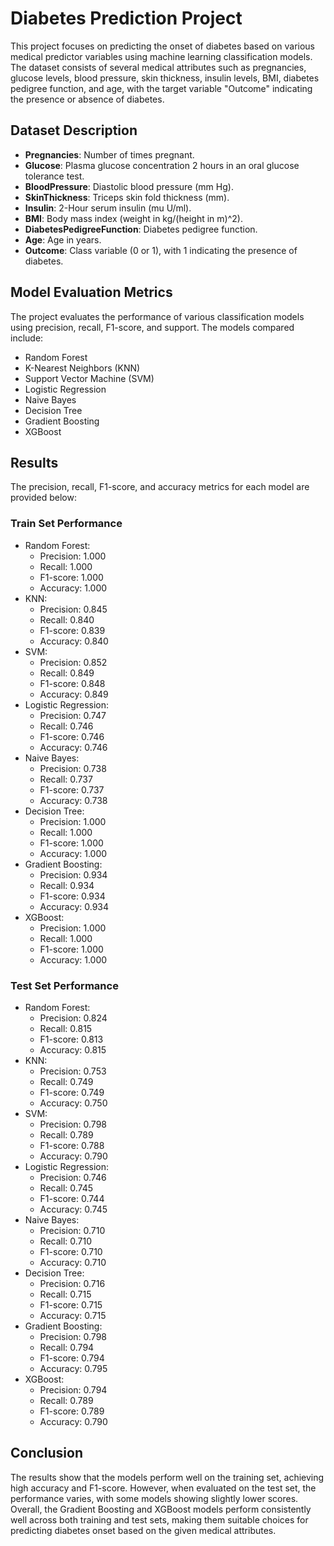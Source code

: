 # Diabetes Prediction Project

This project focuses on predicting the onset of diabetes based on various medical predictor variables using machine learning classification models. The dataset consists of several medical attributes such as pregnancies, glucose levels, blood pressure, skin thickness, insulin levels, BMI, diabetes pedigree function, and age, with the target variable "Outcome" indicating the presence or absence of diabetes.

## Dataset Description
- **Pregnancies**: Number of times pregnant.
- **Glucose**: Plasma glucose concentration 2 hours in an oral glucose tolerance test.
- **BloodPressure**: Diastolic blood pressure (mm Hg).
- **SkinThickness**: Triceps skin fold thickness (mm).
- **Insulin**: 2-Hour serum insulin (mu U/ml).
- **BMI**: Body mass index (weight in kg/(height in m)^2).
- **DiabetesPedigreeFunction**: Diabetes pedigree function.
- **Age**: Age in years.
- **Outcome**: Class variable (0 or 1), with 1 indicating the presence of diabetes.

## Model Evaluation Metrics
The project evaluates the performance of various classification models using precision, recall, F1-score, and support. The models compared include:
- Random Forest
- K-Nearest Neighbors (KNN)
- Support Vector Machine (SVM)
- Logistic Regression
- Naive Bayes
- Decision Tree
- Gradient Boosting
- XGBoost

## Results
The precision, recall, F1-score, and accuracy metrics for each model are provided below:

### Train Set Performance
- Random Forest:
  - Precision: 1.000
  - Recall: 1.000
  - F1-score: 1.000
  - Accuracy: 1.000
- KNN:
  - Precision: 0.845
  - Recall: 0.840
  - F1-score: 0.839
  - Accuracy: 0.840
- SVM:
  - Precision: 0.852
  - Recall: 0.849
  - F1-score: 0.848
  - Accuracy: 0.849
- Logistic Regression:
  - Precision: 0.747
  - Recall: 0.746
  - F1-score: 0.746
  - Accuracy: 0.746
- Naive Bayes:
  - Precision: 0.738
  - Recall: 0.737
  - F1-score: 0.737
  - Accuracy: 0.738
- Decision Tree:
  - Precision: 1.000
  - Recall: 1.000
  - F1-score: 1.000
  - Accuracy: 1.000
- Gradient Boosting:
  - Precision: 0.934
  - Recall: 0.934
  - F1-score: 0.934
  - Accuracy: 0.934
- XGBoost:
  - Precision: 1.000
  - Recall: 1.000
  - F1-score: 1.000
  - Accuracy: 1.000

### Test Set Performance
- Random Forest:
  - Precision: 0.824
  - Recall: 0.815
  - F1-score: 0.813
  - Accuracy: 0.815
- KNN:
  - Precision: 0.753
  - Recall: 0.749
  - F1-score: 0.749
  - Accuracy: 0.750
- SVM:
  - Precision: 0.798
  - Recall: 0.789
  - F1-score: 0.788
  - Accuracy: 0.790
- Logistic Regression:
  - Precision: 0.746
  - Recall: 0.745
  - F1-score: 0.744
  - Accuracy: 0.745
- Naive Bayes:
  - Precision: 0.710
  - Recall: 0.710
  - F1-score: 0.710
  - Accuracy: 0.710
- Decision Tree:
  - Precision: 0.716
  - Recall: 0.715
  - F1-score: 0.715
  - Accuracy: 0.715
- Gradient Boosting:
  - Precision: 0.798
  - Recall: 0.794
  - F1-score: 0.794
  - Accuracy: 0.795
- XGBoost:
  - Precision: 0.794
  - Recall: 0.789
  - F1-score: 0.789
  - Accuracy: 0.790

## Conclusion
The results show that the models perform well on the training set, achieving high accuracy and F1-score. However, when evaluated on the test set, the performance varies, with some models showing slightly lower scores. Overall, the Gradient Boosting and XGBoost models perform consistently well across both training and test sets, making them suitable choices for predicting diabetes onset based on the given medical attributes.
